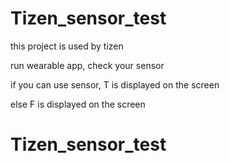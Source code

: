 # Tizen_sensor_test
this project is used by tizen<div/>
run wearable app, check your sensor

if you can use sensor, T is displayed on the screen<div/>
else F is displayed on the screen
# Tizen_sensor_test
